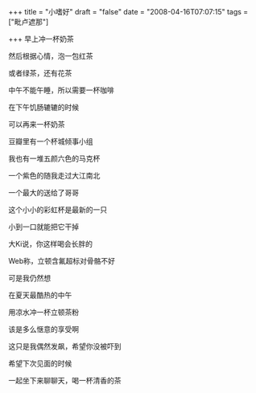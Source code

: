 +++
title = "小嗜好"
draft = "false"
date = "2008-04-16T07:07:15"
tags = ["毗卢遮那"]



+++
早上冲一杯奶茶
  
然后根据心情，泡一包红茶
  
或者绿茶，还有花茶
  
中午不能午睡，所以需要一杯咖啡
  
在下午饥肠辘辘的时候
  
可以再来一杯奶茶
  
豆瓣里有一个杯城倾事小组
  
我也有一堆五颜六色的马克杯
  
一个紫色的随我走过大江南北
  
一个最大的送给了哥哥
  
这个小小的彩虹杯是最新的一只
  
小到一口就能把它干掉
  
大Ki说，你这样喝会长胖的
  
Web称，立顿含氟超标对骨骼不好
  
可是我仍然想
  
在夏天最酷热的中午
  
用凉水冲一杯立顿茶粉
  
该是多么惬意的享受啊
  
这只是我偶然发飙，希望你没被吓到
  
希望下次见面的时候
  
一起坐下来聊聊天，喝一杯清香的茶